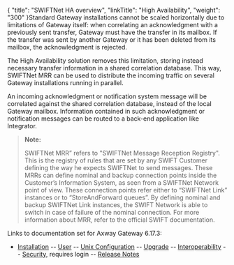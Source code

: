 {
    "title": "SWIFTNet HA overview",
    "linkTitle": "High Availability",
    "weight": "300"
}Standard Gateway installations cannot be scaled horizontally due to limitations of Gateway itself: when correlating an acknowledgment with a previously sent transfer, Gateway must have the transfer in its mailbox. If the transfer was sent by another Gateway or it has been deleted from its mailbox, the acknowledgment is rejected.

The High Availability solution removes this limitation, storing instead necessary transfer information in a shared correlation database. This way, SWIFTNet MRR can be used to distribute the incoming traffic on several Gateway installations running in parallel.

An incoming acknowledgment or notification system message will be correlated against the shared correlation database, instead of the local Gateway mailbox. Information contained in such acknowledgment or notification messages can be routed to a back-end application like Integrator.

> **Note:**
>
> SWIFTNet MRR” refers to "SWIFTNet Message Reception Registry".
> This is the registry of rules that are set by any SWIFT Customer defining the way he expects SWIFTNet to send messages. These MRRs can define nominal and backup connection points inside the Customer’s Information System, as seen from a SWIFTNet Network point of view. These connection points refer either to “SWIFTNet Link” instances or to “StoreAndForward queues”. By defining nominal and backup SWIFTNet Link instances, the SWIFT Network is able to switch in case of failure of the nominal connection. For more information about MRR, refer to the official SWIFT documentation.

Links to documentation set for Axway Gateway <span class="mc-variable axway_variables.Release_Number variable">6.17.3</span>:

-   [Installation](#) -- [User](#) -- [Unix Configuration](#) -- [Upgrade](#) -- [Interoperability](#) -- [Security](#), requires login -- [Release Notes](#)
